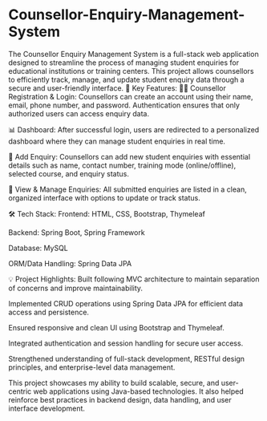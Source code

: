 # Counsellor-Enquiry-Management-System
The Counsellor Enquiry Management System is a full-stack web application designed to streamline the process of managing student enquiries for educational institutions or training centers. This project allows counsellors to efficiently track, manage, and update student enquiry data through a secure and user-friendly interface. 🔑 Key Features: 👩‍💼 Counsellor Registration & Login: Counsellors can create an account using their name, email, phone number, and password. Authentication ensures that only authorized users can access enquiry data.

📊 Dashboard: After successful login, users are redirected to a personalized dashboard where they can manage student enquiries in real time.

📝 Add Enquiry: Counsellors can add new student enquiries with essential details such as name, contact number, training mode (online/offline), selected course, and enquiry status.

📂 View & Manage Enquiries: All submitted enquiries are listed in a clean, organized interface with options to update or track status.

🛠️ Tech Stack: Frontend: HTML, CSS, Bootstrap, Thymeleaf

Backend: Spring Boot, Spring Framework

Database: MySQL

ORM/Data Handling: Spring Data JPA

💡 Project Highlights: Built following MVC architecture to maintain separation of concerns and improve maintainability.

Implemented CRUD operations using Spring Data JPA for efficient data access and persistence.

Ensured responsive and clean UI using Bootstrap and Thymeleaf.

Integrated authentication and session handling for secure user access.

Strengthened understanding of full-stack development, RESTful design principles, and enterprise-level data management.

This project showcases my ability to build scalable, secure, and user-centric web applications using Java-based technologies. It also helped reinforce best practices in backend design, data handling, and user interface development.
